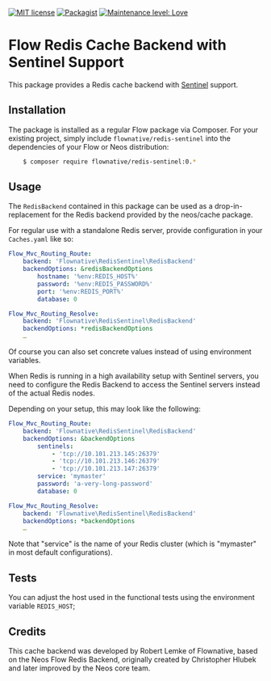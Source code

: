 [![MIT license](http://img.shields.io/badge/license-MIT-brightgreen.svg)](http://opensource.org/licenses/MIT)
[![Packagist](https://img.shields.io/packagist/v/flownative/redis-sentinel.svg)](https://packagist.org/packages/flownative/redis-sentinel)
[![Maintenance level: Love](https://img.shields.io/badge/maintenance-%E2%99%A1%E2%99%A1%E2%99%A1-ff69b4.svg)](https://www.flownative.com/en/products/open-source.html)

# Flow Redis Cache Backend with Sentinel Support

This package provides a Redis cache backend with
[Sentinel](https://redis.io/topics/sentinel) support.

## Installation

The package is installed as a regular Flow package via Composer. For your
existing project, simply include `flownative/redis-sentinel` into the
dependencies of your Flow or Neos distribution:

```bash
    $ composer require flownative/redis-sentinel:0.*
```

## Usage

The `RedisBackend` contained in this package can be used as a
drop-in-replacement for the Redis backend provided by the neos/cache package.

For regular use with a standalone Redis server, provide configuration in your
`Caches.yaml` like so:

```yaml
Flow_Mvc_Routing_Route:
    backend: 'Flownative\RedisSentinel\RedisBackend'
    backendOptions: &redisBackendOptions
        hostname: '%env:REDIS_HOST%'
        password: '%env:REDIS_PASSWORD%'
        port: '%env:REDIS_PORT%'
        database: 0

Flow_Mvc_Routing_Resolve:
    backend: 'Flownative\RedisSentinel\RedisBackend'
    backendOptions: *redisBackendOptions
    …
```

Of course you can also set concrete values instead of using environment
variables.

When Redis is running in a high availability setup with Sentinel servers, you
need to configure the Redis Backend to access the Sentinel servers instead of
the actual Redis nodes.

Depending on your setup, this may look like the following:

```yaml
Flow_Mvc_Routing_Route:
    backend: 'Flownative\RedisSentinel\RedisBackend'
    backendOptions: &backendOptions
        sentinels:
            - 'tcp://10.101.213.145:26379'
            - 'tcp://10.101.213.146:26379'
            - 'tcp://10.101.213.147:26379'
        service: 'mymaster'
        password: 'a-very-long-password'
        database: 0

Flow_Mvc_Routing_Resolve:
    backend: 'Flownative\RedisSentinel\RedisBackend'
    backendOptions: *backendOptions
    …
``` 

Note that "service" is the name of your Redis cluster (which is "mymaster" in
most default configurations).

## Tests

You can adjust the host used in the functional tests using the environment 
variable `REDIS_HOST`;

## Credits

This cache backend was developed by Robert Lemke of Flownative, based on the
Neos Flow Redis Backend, originally created by Christopher Hlubek and later
improved by the Neos core team. 
